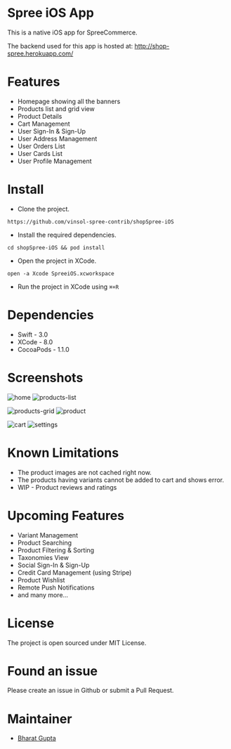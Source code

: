 # Spree iOS App

This is a native iOS app for SpreeCommerce.

The backend used for this app is hosted at: http://shop-spree.herokuapp.com/


# Features

* Homepage showing all the banners
* Products list and grid view
* Product Details
* Cart Management
* User Sign-In & Sign-Up
* User Address Management
* User Orders List
* User Cards List
* User Profile Management


# Install

* Clone the project.
```
https://github.com/vinsol-spree-contrib/shopSpree-iOS
```

* Install the required dependencies.
```
cd shopSpree-iOS && pod install
```

* Open the project in XCode.
```
open -a Xcode SpreeiOS.xcworkspace
```

* Run the project in XCode using `⌘+R`


# Dependencies

* Swift - 3.0
* XCode - 8.0
* CocoaPods - 1.1.0


# Screenshots

![home](https://cloud.githubusercontent.com/assets/1005808/20274198/c49302b8-aab9-11e6-8d6b-d88239fcbfba.png)      ![products-list](https://cloud.githubusercontent.com/assets/1005808/20274214/d12a8c08-aab9-11e6-979f-db4bb788c214.png)

![products-grid](https://cloud.githubusercontent.com/assets/1005808/20274221/d469f034-aab9-11e6-8b66-a37da3ae51cb.png)       ![product](https://cloud.githubusercontent.com/assets/1005808/20274223/d796104e-aab9-11e6-9fec-59c2680907f6.png)

![cart](https://cloud.githubusercontent.com/assets/1005808/20274225/d985f5f4-aab9-11e6-80cb-d288933f17a0.png)      ![settings](https://cloud.githubusercontent.com/assets/1005808/20274226/dbbeb978-aab9-11e6-84d9-6c16b6f5d3c9.png)


# Known Limitations

* The product images are not cached right now.
* The products having variants cannot be added to cart and shows error.
* WIP - Product reviews and ratings

# Upcoming Features

* Variant Management
* Product Searching
* Product Filtering & Sorting
* Taxonomies View
* Social Sign-In & Sign-Up
* Credit Card Management (using Stripe)
* Product Wishlist
* Remote Push Notifications
* and many more...


# License

The project is open sourced under MIT License.


# Found an issue

Please create an issue in Github or submit a Pull Request.


# Maintainer

* [Bharat Gupta](http://github.com/Bharat311/)
